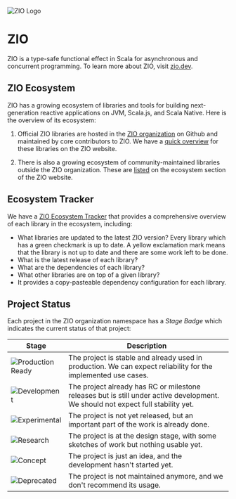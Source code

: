 ![ZIO Logo](../ZIO.png)

# ZIO

ZIO is a type-safe functional effect in Scala for asynchronous and concurrent programming. To learn more about ZIO, visit [zio.dev](https://zio.dev).

## ZIO Ecosystem

ZIO has a growing ecosystem of libraries and tools for building next-generation reactive applications on JVM, Scala.js, and Scala Native. Here is the overview of its ecosystem:

1. Official ZIO libraries are hosted in the [ZIO organization](https://github.com/zio/) on Github and maintained by core contributors to ZIO. We have a [quick overview](http://zio.dev/ecosystem/officials/) for these libraries on the ZIO website.

2. There is also a growing ecosystem of community-maintained libraries outside the ZIO organization. These are [listed](https://zio.dev/ecosystem/community/) on the ecosystem section of the ZIO website.

## Ecosystem Tracker

We have a [ZIO Ecosystem Tracker](https://zio-ecosystem.herokuapp.com/) that provides a comprehensive overview of each library in the ecosystem, including:

- What libraries are updated to the latest ZIO version? Every library which has a green checkmark is up to date. A yellow exclamation mark means that the library is not up to date and there are some work left to be done.
- What is the latest release of each library?
- What are the dependencies of each library?
- What other libraries are on top of a given library?
- It provides a copy-pasteable dependency configuration for each library.

## Project Status

Each project in the ZIO organization namespace has a _Stage Badge_ which indicates the current status of that project:


| Stage | Description |
|-------|-------------|
|![Production Ready](https://img.shields.io/badge/Project%20Stage-Production%20Ready-brightgreen.svg) | The project is stable and already used in production. We can expect reliability for the implemented use cases. |
| ![Development](https://img.shields.io/badge/Project%20Stage-Development-yellowgreen.svg) | The project already has RC or milestone releases but is still under active development. We should not expect full stability yet. | 
| ![Experimental](https://img.shields.io/badge/Project%20Stage-Experimental-orange.svg) | The project is not yet released, but an important part of the work is already done. |
| ![Research](https://img.shields.io/badge/Project%20Stage-Research-orange.svg) | The project is at the design stage, with some sketches of work but nothing usable yet. |
| ![Concept](https://img.shields.io/badge/Project%20Stage-Concept-orange.svg) | The project is just an idea, and the development hasn't started yet. |
| ![Deprecated](https://img.shields.io/badge/Project%20Stage-Deprecated-red.svg) | The project is not maintained anymore, and we don't recommend its usage. |
